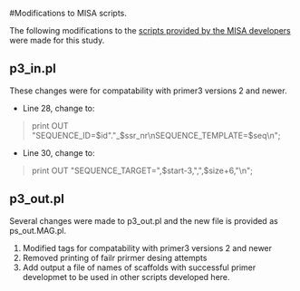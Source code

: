 #Modifications to MISA scripts.

The following modifications to the [scripts provided by the MISA developers](http://pgrc.ipk-gatersleben.de/misa/primer3.html) were made for this study.

## p3_in.pl

These changes were for compatability with primer3 versions 2 and newer.

- Line 28, change to:
>  print OUT "SEQUENCE_ID=$id"."_$ssr_nr\nSEQUENCE_TEMPLATE=$seq\n";

- Line 30, change to:
> print OUT "SEQUENCE_TARGET=",$start-3,",",$size+6,"\n";

## p3_out.pl
Several changes were made to p3_out.pl and the new file is provided as ps_out.MAG.pl.
  1. Modified tags for compatability with primer3 versions 2 and newer 
  2. Removed printing of failr prirmer desing attempts
  3. Add output a file of names of scaffolds with successful primer developmet to be used in other scripts developed here.
